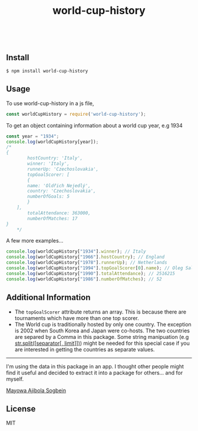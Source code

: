 <h1 align="center">
	<br>
	<br>
    world-cup-history
	<br>
	<br>
	<br>
</h1>



## Install

```console
$ npm install world-cup-history
```


## Usage

To use world-cup-history in a js file,
```js
const worldCupHistory = require('world-cup-history');
```
To get an object containing information about a world cup year, e.g 1934

```js
const year = "1934";
console.log(worldCupHistory[year]);
/*
{
        hostCountry: 'Italy',
        winner: 'Italy',
        runnerUp: 'Czechoslovakia',
        topGoalScorer: [
		{ 
		name: 'Oldřich Nejedlý', 
		country: 'Czechoslovakia', 
		numberOfGoals: 5 
		}
	],
        totalAttendance: 363000,
        numberOfMatches: 17
}
	*/
```
A few more examples...
```js
console.log(worldCupHistory["1934"].winner); // Italy
console.log(worldCupHistory["1966"].hostCountry); // England
console.log(worldCupHistory["1978"].runnerUp); // Netherlands
console.log(worldCupHistory["1994"].topGoalScorer[0].name); // Oleg Salenko
console.log(worldCupHistory["1990"].totalAttendance); // 2516215
console.log(worldCupHistory["1986"].numberOfMatches); // 52
```

## Additional Information

 - The `topGoalScorer` attribute returns an array. This is because there are tournaments which have  more than one top scorer.
 - The World cup is traditionally hosted by only one country. The exception is 2002 when South Korea and Japan were co-hosts. The two countries are separed by a Comma in this package. Some string manipuation (e.g [str.split([separator[, limit]])](https://developer.mozilla.org/en-US/docs/Web/JavaScript/Reference/Global_Objects/String/split)) might be needed for this special case if you are interested in getting the countries as separate values.

---
I'm using the data in this package in an app. I thought other people might find it useful and decided to extract it into a package for others... and for myself.

[Mayowa Ajibola Sogbein](https://twitter.com/jibolash)


## License

MIT
